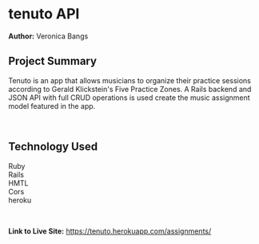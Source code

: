 # tenuto API

**Author:** Veronica Bangs


## Project Summary
Tenuto is an app that allows musicians to organize their practice sessions according to Gerald Klickstein's Five Practice Zones.  A Rails backend and JSON API with full CRUD operations is used create the music assignment model featured in the app.


</br>


## Technology Used
Ruby </br>
Rails </br>
HMTL </br>
Cors </br>
heroku </br>


</br>



**Link to Live Site:** https://tenuto.herokuapp.com/assignments/
